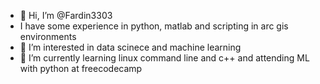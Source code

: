 - 👋 Hi, I’m @Fardin3303
-    I have some experience in python, matlab and scripting in arc gis environments
- 👀 I’m interested in data scinece and machine learning
- 🌱 I’m currently learning linux command line and c++ and attending ML with python at freecodecamp
